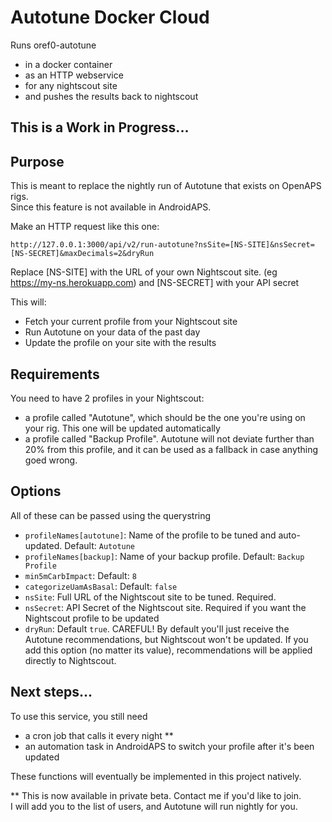 # Autotune Docker Cloud
Runs oref0-autotune
* in a docker container
* as an HTTP webservice
* for any nightscout site
* and pushes the results back to nightscout

## This is a Work in Progress...

## Purpose
This is meant to replace the nightly run of Autotune
that exists on OpenAPS rigs.  
Since this feature is not available in AndroidAPS.

Make an HTTP request like this one:
```
http://127.0.0.1:3000/api/v2/run-autotune?nsSite=[NS-SITE]&nsSecret=[NS-SECRET]&maxDecimals=2&dryRun
```

Replace [NS-SITE] with the URL of your own Nightscout site. (eg https://my-ns.herokuapp.com) and [NS-SECRET] with your API secret

This will: 
* Fetch your current profile from your Nightscout site  
* Run Autotune on your data of the past day
* Update the profile on your site with the results

## Requirements
You need to have 2 profiles in your Nightscout:
* a profile called "Autotune", which should be the one you're using on your rig. This one will be updated automatically
* a profile called "Backup Profile". Autotune will not deviate further than 20% from this profile, and it can be used as a fallback in case anything goed wrong.

## Options
All of these can be passed using the querystring
* `profileNames[autotune]`: Name of the profile to be tuned and auto-updated. Default: `Autotune`
* `profileNames[backup]`: Name of your backup profile. Default: `Backup Profile`
* `min5mCarbImpact`: Default: `8`
* `categorizeUamAsBasal`: Default: `false`
* `nsSite`: Full URL of the Nightscout site to be tuned. Required.
* `nsSecret`: API Secret of the Nightscout site. Required if you want the Nightscout profile to be updated
* `dryRun`: Default `true`. CAREFUL! By default you'll just receive the Autotune recommendations, but Nightscout won't be updated. If you add this option (no matter its value), recommendations will be applied directly to Nightscout.

## Next steps...
To use this service, you still need
* a cron job that calls it every night **
* an automation task in AndroidAPS to switch your profile after it's been updated

These functions will eventually be implemented in this project natively.
  
** This is now available in private beta. Contact me if you'd like to join.  
I will add you to the list of users, and Autotune will run nightly for you.